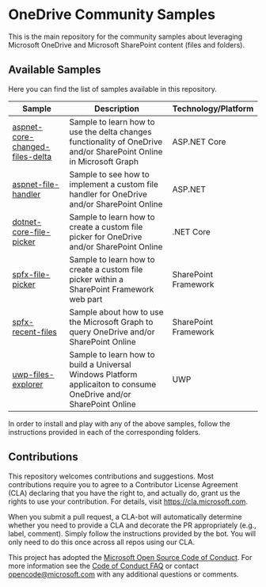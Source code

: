 
# OneDrive Community Samples

This is the main repository for the community samples about leveraging Microsoft OneDrive and Microsoft SharePoint content (files and folders).

## Available Samples
Here you can find the list of samples available in this repository.

|Sample|Description|Technology/Platform|
|------|-----------|---------------|
|[aspnet-core-changed-files-delta](./samples/aspnet-core-changed-files-delta)|Sample to learn how to use the delta changes functionality of OneDrive and/or SharePoint Online in Microsoft Graph|ASP.NET Core
|[aspnet-file-handler](./samples/aspnet-file-handler)|Sample to see how to implement a custom file handler for OneDrive and/or SharePoint Online|ASP.NET
|[dotnet-core-file-picker](./samples/dotnet-core-file-picker)|Sample to learn how to create a custom file picker for OneDrive and/or SharePoint Online|.NET Core
|[spfx-file-picker](./samples/spfx-file-picker)|Sample to learn how to create a custom file picker within a SharePoint Framework web part|SharePoint Framework
|[spfx-recent-files](./samples/spfx-recent-files)|Sample about how to use the Microsoft Graph to query OneDrive and/or SharePoint Online|SharePoint Framework
|[uwp-files-explorer](./samples/uwp-files-explorer)|Sample to learn how to build a Universal Windows Platform applicaiton to consume OneDrive and/or SharePoint Online|UWP

In order to install and play with any of the above samples, follow the instructions provided in each of the corresponding folders.

## Contributions
This repository welcomes contributions and suggestions.  Most contributions require you to agree to a
Contributor License Agreement (CLA) declaring that you have the right to, and actually do, grant us
the rights to use your contribution. For details, visit https://cla.microsoft.com.

When you submit a pull request, a CLA-bot will automatically determine whether you need to provide
a CLA and decorate the PR appropriately (e.g., label, comment). Simply follow the instructions
provided by the bot. You will only need to do this once across all repos using our CLA.

This project has adopted the [Microsoft Open Source Code of Conduct](https://opensource.microsoft.com/codeofconduct/).
For more information see the [Code of Conduct FAQ](https://opensource.microsoft.com/codeofconduct/faq/) or
contact [opencode@microsoft.com](mailto:opencode@microsoft.com) with any additional questions or comments.
